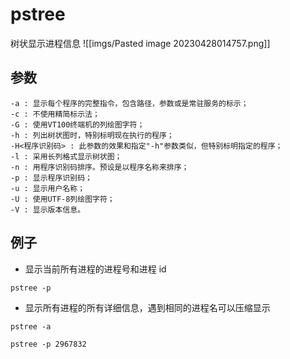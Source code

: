 # pstree

树状显示进程信息
![[imgs/Pasted image 20230428014757.png]]

## 参数
```shell
-a : 显示每个程序的完整指令，包含路径，参数或是常驻服务的标示； 
-c : 不使用精简标示法； 
-G : 使用VT100终端机的列绘图字符； 
-h : 列出树状图时，特别标明现在执行的程序； 
-H<程序识别码> : 此参数的效果和指定"-h"参数类似，但特别标明指定的程序； 
-l : 采用长列格式显示树状图； 
-n : 用程序识别码排序。预设是以程序名称来排序； 
-p : 显示程序识别码； 
-u : 显示用户名称； 
-U : 使用UTF-8列绘图字符； 
-V : 显示版本信息。 
```

## 例子

- 显示当前所有进程的进程号和进程 id
```shell
pstree -p
```

- 显示所有进程的所有详细信息，遇到相同的进程名可以压缩显示
```shell
pstree -a
```

```shell
pstree -p 2967832
```
